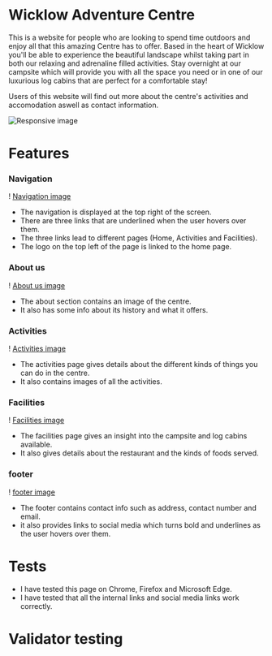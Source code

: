 # Wicklow Adventure Centre

This is a website for people who are looking to spend time outdoors and enjoy all
that this amazing Centre has to offer. Based in the heart of Wicklow you'll be able
to experience the beautiful landscape whilst taking part in both our relaxing and adrenaline 
filled activities. Stay overnight at our campsite which will provide you with all the space you need 
or in one of our luxurious log cabins that are perfect for a comfortable stay!

Users of this website will find out more about the centre's activities and accomodation
aswell as contact information.

![Responsive image](../Wicklow-Adventure-Centre/assets/images/Responsive-image.png)

# Features

### Navigation

! [Navigation image](../Wicklow-Adventure-Centre/assets/images/Navigation-image.jpg)

- The navigation is displayed at the top right of the screen.
- There are three links that are underlined when the user hovers over them.
- The three links lead to different pages (Home, Activities and Facilities).
- The logo on the top left of the page is linked to the home page.

### About us 

! [About us image](../Wicklow-Adventure-Centre/assets/images/about-readme.jpg)

- The about section contains an image of the centre.
- It also has some info about its history and what it offers.

### Activities 

! [Activities image](../Wicklow-Adventure-Centre/assets/images/activities-readme.jpg)

- The activities page gives details about the different kinds of things you can do in the centre.
- It also contains images of all the activities.

### Facilities

! [Facilities image](../Wicklow-Adventure-Centre/assets/images/facilities-readme.jpg)

- The facilities page gives an insight into the campsite and log cabins available.
- It also gives details about the restaurant and the kinds of foods served.

### footer

! [footer image](../Wicklow-Adventure-Centre/assets/images/footer-readme.jpg)

- The footer contains contact info such as address, contact number and email.
- it also provides links to social media which turns bold and underlines as the user hovers over them.

# Tests 

- I have tested this page on Chrome, Firefox and Microsoft Edge.
- I have tested that all the internal links and social media links work correctly.

# Validator testing 


